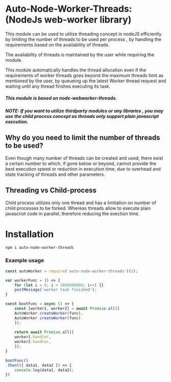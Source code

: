 # Auto-Node-Worker-Threads: (NodeJs web-worker library)
This module can be used to utilize threading concept in nodeJS efficiently by limiting the number of threads to be used per process , by handling the requirements based on the availability of threads.

The availability of threads is maintained by the user while requiring the module.

This module automatically handles the thread allocation even if the requirements of worker threads goes beyond the maximum threads limit as mentioned by the user, by queueing up the latest Worker thread request and waiting until any thread finshes executing its task.

##### This module is based on node-webworker-threads.
##### NOTE:  If you want to utilize thirdparty modules or any libraries , you may use the child process concept as threads only support plain javascript execution.

## Why do you need to limit the number of threads to be used?
Even though many number of threads can be created and used, there exist a certain number to which, if gone below or beyond, cannot provide the best execution speed or reduction in execution time, due to overhead and state tracking of threads and other parameters.

## Threading vs Child-process 
Child process utilizes only one thread and has a limitation on number of child processes to be forked.
Whereas threads allow to execute plain javascriot code in parallel, therefore reducing the exection time.

# Installation

```
npm i auto-node-worker-threads
```

### Example usage
```js
const autoWorker = require('auto-node-worker-threads')(2);

var workerFunc = () => {
    for (let i = 0; i < 3000000000; i++) {}
    postMessage('worker task finished');
}

const bootFunc = async () => {
    const [worker1, worker2] = await Promise.all([
    AutoWorker.createWorker(func),
    AutoWorker.createWorker(func)
    ]);
    
    return await Promise.all([
    worker1.handler,
    worker2.handler,
    ]);
}

bootFunc()
.then(([ data1, data2 ]) => {
    console.log(data1, data2);
})

```

